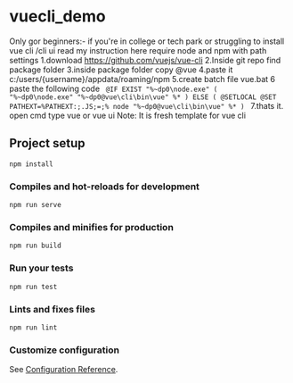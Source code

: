 # vuecli_demo
Only gor beginners:-
if you're in college or tech park or struggling to install vue cli /cli ui read my instruction here
require node and npm with path settings
1.download https://github.com/vuejs/vue-cli 
2.Inside git repo find package folder
3.inside package folder copy @vue 
4.paste it c:/users/{username}/appdata/roaming/npm
5.create batch file vue.bat
6 paste the following code
 <code>
  @IF EXIST "%~dp0\node.exe" (
  "%~dp0\node.exe"  "%~dp0\@vue\cli\bin\vue" %*
) ELSE (
  @SETLOCAL
  @SET PATHEXT=%PATHEXT:;.JS;=;%
  node  "%~dp0\@vue\cli\bin\vue" %*
)
  </code>
  7.thats it.
  open cmd
  type vue or vue ui
  Note: It is fresh template for vue cli

## Project setup
```
npm install
```

### Compiles and hot-reloads for development
```
npm run serve
```

### Compiles and minifies for production
```
npm run build
```

### Run your tests
```
npm run test
```

### Lints and fixes files
```
npm run lint
```

### Customize configuration
See [Configuration Reference](https://cli.vuejs.org/config/).
